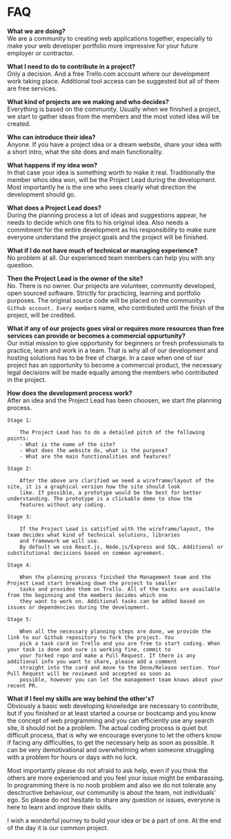 # FAQ



**What we are doing?**\
We are a community to creating web applications together, especially to make your web developer portfolio 
more impressive for your future employer or contractor.

**What I need to do to contribute in a project?**\
Only a decision. And a free Trello.com account where our development work taking place. 
Additional tool access can be suggested but all of them are free services.

**What kind of projects are we making and who decides?**\
Everything is based on the community. Usually when we finished a project, we start to gather ideas from the members 
and the most voted idea will be created.

**Who can introduce their idea?**\
Anyone. If you have a project idea or a dream website, share your idea with a short intro, what the site does and main functionality.

**What happens if my idea won?**\
In that case your idea is something worth to make it real. Traditionally the member whos idea won, will be the Project Lead 
during the development. Most importantly he is the one who sees clearly what direction the development should go.

**What does a Project Lead does?**\
During the planning process a lot of ideas and suggestions appear, he needs to decide which one fits to his original idea. 
Also needs a commitment for the entire development as his responsibility to make sure everyone understand the project goals 
and the project will be finished.

**What if I do not have much of technical or managing experience?**\
No problem at all. Our experienced team members can help you with any question.

**Then the Project Lead is the owner of the site?**\
No. There is no owner. Our projects are volunteer, community developed, open sourced software. Strictly for practicing, 
learning and portfolio purposes. The original source code will be placed on the community`s Github account. Every member`s name, 
who contributed until the finish of the project, will be credited.

**What if any of our projects goes viral or requires more resources than free services can provide 
or becomes a commercial oppurtunity?**\
Our initial mission to give opportunity for beginners or fresh professionals to practice, learn and work in a team. 
That is why all of our development and hosting solutions has to be free of charge. In a case when one of our project 
has an opportunity to become a commercial product, the necessary legal decisions will be made equally among the members 
who contributed in the project.

**How does the development process work?**\
After an idea and the Project Lead has been choosen, we start the planning process.

	Stage 1:

		The Project Lead has to do a detailed pitch of the following points:
		- What is the name of the site?
		- What does the website do, what is the purpose?
		- What are the main functionalities and features?

	Stage 2:

		After the above are clarified we need a wireframe/layout of the site, it is a graphical version how the site should look
		like. If possible, a prototype would be the best for better understanding. The prototype is a clickable demo to show the
		features without any coding.

	Stage 3:

		If the Project Lead is satisfied with the wireframe/layout, the team decides what kind of technical solutions, libraries 
		and framework we will use.
		By default we use React.js, Node.js/Express and SQL. Additional or substitutional decisions based on common agreement.

	Stage 4:

		When the planning process finished the Management team and the Project Lead start breaking down the project to smaller
		tasks and provides them on Trello. All of the tasks are available from the beginning and the members decides which one
		they want to work on. Additional tasks can be added based on issues or dependencies during the development.

	Stage 5:

		When all the necessary planning steps are done, we provide the link to our Github repository to fork the project. You
		pick a task card on Trello and you are free to start coding. When your task is done and sure is working fine, commit to
		your forked repo and make a Pull Request. If there is any additional info you want to share, please add a comment
		straight into the card and move to the Done/Release section. Your Pull Request will be reviewed and accepted as soon as
		possible, however you can let the management team knows about your recent PR.


**What if I feel my skills are way behind the other's?**\
Obviously a basic web developing knowledge are necessary to contribute, but if you finished or at least started a 
course or bootcamp and you know the concept of web programming and you can efficiently use any search site, it should not be a problem.
The actual coding process is quiet but difficult process, that is why we encourage everyone to let the others know if facing 
any difficulties, to get the necessary help as soon as possible. It can be very demotivational and overwhelming when someone 
struggling with a problem for hours or days with no luck. 


Most importantly please do not afraid to ask help, even if you think the others are more experienced and you feel your issue 
might be embarassing. In programming there is no noob problem and also we do not tolerate any desctructive behaviour, 
our community is about the team, not individuals' ego. So please do not hesitate to share any question or issues, everyone is here 
to learn and improve their skills. 

I wish a wonderful journey to build your idea or be a part of one. At the end of the day it is our common project.
